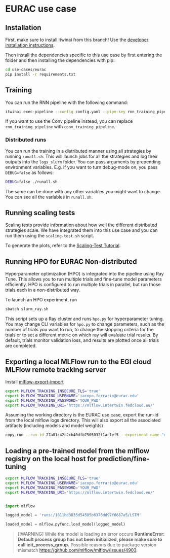 # EURAC use case

## Installation

First, make sure to install itwinai from this branch!
Use the [developer installation instructions](https://github.com/interTwin-eu/itwinai/#installation-for-developers).

Then install the dependencies specific to this use case by first entering the
folder and then installing the dependencies with pip:

```bash
cd use-cases/eurac
pip install -r requirements.txt
```

## Training

You can run the RNN pipeline with the following command:

```bash
itwinai exec-pipeline --config config.yaml --pipe-key rnn_training_pipeline
```

If you want to use the Conv pipeline instead, you can replace `rnn_training_pipeline`
with `conv_training_pipeline`.

### Distributed runs

You can run the training in a distributed manner using all strategies by running
`runall.sh`. This will launch jobs for all the strategies and log their outputs into the
`logs_slurm` folder. You can pass arguments by prepending environment variables. E.g. if
you want to turn debug-mode on, you pass `DEBUG=false` as follows:

```bash
DEBUG=false ./runall.sh
```

The same can be done with any other variables you might want to change. You can see
all the variables in `runall.sh`.

## Running scaling tests

Scaling tests provide information about how well the different
distributed strategies scale. We have integrated them into this use case
and you can run them using the `scaling-test.sh` script.

To generate the plots, refer to the
[Scaling-Test Tutorial](https://github.com/interTwin-eu/itwinai/tree/main/tutorials/distributed-ml/torch-scaling-test#analyze-results).

## Running HPO for EURAC Non-distributed

Hyperparameter optimization (HPO) is integrated into the pipeline using Ray Tune.
This allows you to run multiple trials and fine-tune model parameters efficiently.
HPO is configured to run multiple trials in parallel, but run those trials each in a non-distributed way.

To launch an HPO experiment, run

```bash
sbatch slurm_ray.sh
```

This script sets up a Ray cluster and runs `hpo.py` for hyperparameter tuning.
You may change CLI variables for `hpo.py` to change parameters,
such as the number of trials you want to run, to change the stopping criteria for the trials or to set a different metric on which ray will evaluate trial results.
By default, trials monitor validation loss, and results are plotted once all trials are completed.

## Exporting a local MLFlow run to the EGI cloud MLFlow remote tracking server

Install [mlflow-export-import](https://github.com/mlflow/mlflow-export-import)

```bash
export MLFLOW_TRACKING_INSECURE_TLS='true'
export MLFLOW_TRACKING_USERNAME='iacopo.ferrario@eurac.edu'
export MLFLOW_TRACKING_PASSWORD='YOUR_PWD'
export MLFLOW_TRACKING_URI='https://mlflow.intertwin.fedcloud.eu/'
```

Assuming the working directory is the EURAC use case, export the run-id from the
local mlflow logs directory. This will also export all the associated artifacts
(including models and model weights)

```bash
copy-run --run-id 27a81c42c2cb40dfb7505032f1ac1ef5 --experiment-name "drought use case lstm" --src-mlflow-uri mllogs/mlflow --dst-mlflow-uri https://mlflow.intertwin.fedcloud.eu/
```

## Loading a pre-trained model from the mlflow registry on the local host for prediction/fine-tuning

```bash
export MLFLOW_TRACKING_INSECURE_TLS='true'
export MLFLOW_TRACKING_USERNAME='iacopo.ferrario@eurac.edu'
export MLFLOW_TRACKING_PASSWORD='YOUR_PWD'
export MLFLOW_TRACKING_URI='https://mlflow.intertwin.fedcloud.eu/'
```

```python

import mlflow

logged_model = 'runs:/1811bd3835d54585b6376dd97f6687a5/LSTM'

loaded_model = mlflow.pyfunc.load_model(logged_model)

```

> [!WARNING] While the model is loading an error occurs **RuntimeError: Default process group has not been initialized, please make sure to call init_process_group.**
> Possible reasons due to package version mismatch <https://github.com/mlflow/mlflow/issues/4903>.
